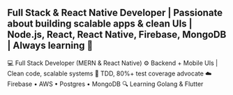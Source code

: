 ## Full Stack & React Native Developer | Passionate about building scalable apps & clean UIs | Node.js, React, React Native, Firebase, MongoDB | Always learning 🚀

💻 Full Stack Developer (MERN & React Native)
⚙️ Backend + Mobile UIs | Clean code, scalable systems
🧪 TDD, 80%+ test coverage advocate
☁️ Firebase • AWS • Postgres • MongoDB
🔍 Learning Golang & Flutter
<!---
Navalhurpade/Navalhurpade is a ✨ special ✨ repository because its `README.md` (this file) appears on your GitHub profile.
You can click the Preview link to take a look at your changes.
--->
